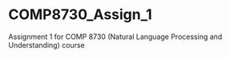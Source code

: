 # COMP8730_Assign_1
Assignment 1 for COMP 8730 (Natural Language Processing and Understanding) course 

